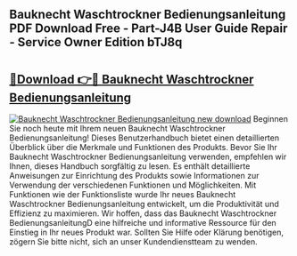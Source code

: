 ## Bauknecht Waschtrockner Bedienungsanleitung PDF Download Free - Part-J4B User Guide Repair - Service Owner Edition bTJ8q

# <h2><a href="http://df47ll.blite.top/?on=Bauknecht+Waschtrockner+Bedienungsanleitung">🔗Download 👉🔴 Bauknecht Waschtrockner Bedienungsanleitung</a></h2>

[![Bauknecht Waschtrockner Bedienungsanleitung new download](https://i.imgur.com/lujVjoI.png)](http://df47ll.blite.top/?on=Bauknecht+Waschtrockner+Bedienungsanleitung)
Beginnen Sie noch heute mit Ihrem neuen Bauknecht Waschtrockner Bedienungsanleitung! Dieses Benutzerhandbuch bietet einen detaillierten Überblick über die Merkmale und Funktionen des Produkts. Bevor Sie Ihr Bauknecht Waschtrockner Bedienungsanleitung verwenden, empfehlen wir Ihnen, dieses Handbuch sorgfältig zu lesen. Es enthält detaillierte Anweisungen zur Einrichtung des Produkts sowie Informationen zur Verwendung der verschiedenen Funktionen und Möglichkeiten. Mit Funktionen wie der Funktionsliste wurde Ihr neues Bauknecht Waschtrockner Bedienungsanleitung entwickelt, um die Produktivität und Effizienz zu maximieren. Wir hoffen, dass das Bauknecht Waschtrockner BedienungsanleitungD eine hilfreiche und informative Ressource für den Einstieg in Ihr neues Produkt war. Sollten Sie Hilfe oder Klärung benötigen, zögern Sie bitte nicht, sich an unser Kundendienstteam zu wenden.
